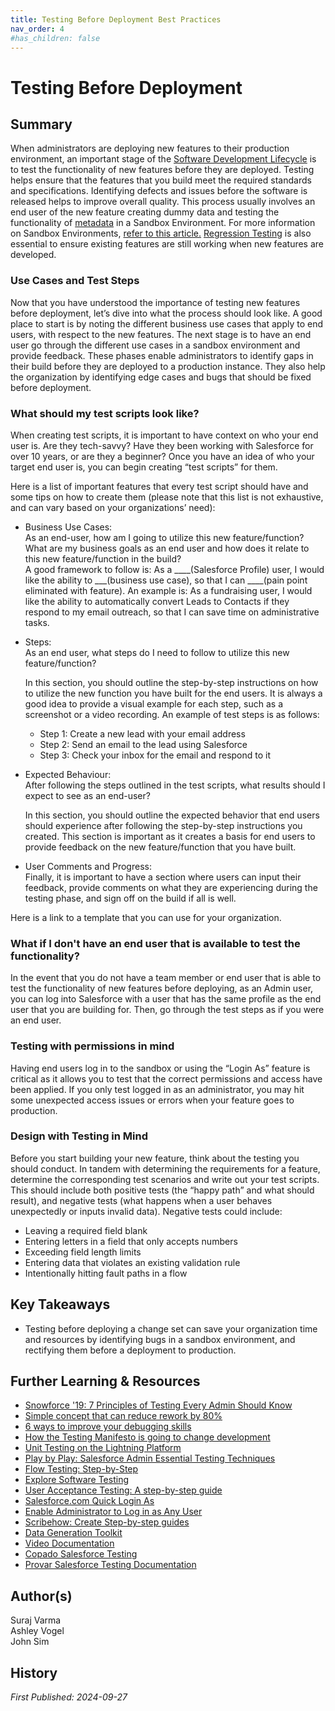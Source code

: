 ```yaml
---
title: Testing Before Deployment Best Practices
nav_order: 4
#has_children: false
---
```

# Testing Before Deployment

## Summary

When administrators are deploying new features to their production environment, an important stage of the [Software Development Lifecycle](https://aws.amazon.com/what-is/sdlc/) is to test the functionality of new features before they are deployed. Testing helps ensure that the features that you build meet the required standards and specifications. Identifying defects and issues before the software is released helps to improve overall quality. This process usually involves an end user of the new feature creating dummy data and testing the functionality of [metadata](https://elements.cloud/blog/understanding-salesforce-metadata-a-guide-for-non-techies/) in a Sandbox Environment. For more information on Sandbox Environments, [refer to this article.](https://docs.google.com/document/d/15qd4DIFMleltNCkn4zbUeSQUg0-7xRL9JJTMsrmHYm4/edit)  [Regression Testing](https://www.salesforceben.com/introduction-to-regression-testing-in-salesforce/) is also essential to ensure existing features are still working when new features are developed.

### Use Cases and Test Steps

Now that you have understood the importance of testing new features before deployment, let’s dive into what the process should look like. A good place to start is by noting the different business use cases that apply to end users, with respect to the new features. The next stage is to have an end user go through the different use cases in a sandbox environment and provide feedback. These phases enable administrators to identify gaps in their build before they are deployed to a production instance. They also help the organization by identifying edge cases and bugs that should be fixed before deployment. 

### What should my test scripts look like? 

When creating test scripts, it is important to have context on who your end user is. Are they tech-savvy? Have they been working with Salesforce for over 10 years, or are they a beginner? Once you have an idea of who your target end user is, you can begin creating “test scripts” for them. 

Here is a list of important features that every test script should have and some tips on how to create them (please note that this list is not exhaustive, and can vary based on your organizations’ need):

- Business Use Cases:  
  As an end-user, how am I going to utilize this new feature/function? What are my business goals as an end user and how does it relate to this new feature/function in the build?  
  A good framework to follow is: As a \_\_\_\_(Salesforce Profile) user, I would like the ability to \_\_\_(business use case), so that I can \_\_\_\_(pain point eliminated with feature). An example is: As a fundraising user, I would like the ability to automatically convert Leads to Contacts if they respond to my email outreach, so that I can save time on administrative tasks. 

- Steps:  
  As an end user, what steps do I need to follow to utilize this new feature/function?

  In this section, you should outline the step-by-step instructions on how to utilize the new function you have built for the end users. It is always a good idea to provide a visual example for each step, such as a screenshot or a video recording. An example of test steps is as follows:   
  - Step 1: Create a new lead with your email address  
  - Step 2: Send an email to the lead using Salesforce  
  - Step 3: Check your inbox for the email and respond to it

- Expected Behaviour:  
  After following the steps outlined in the test scripts, what results should I expect to see as an end-user? 

  In this section, you should outline the expected behavior that end users should experience after following the step-by-step instructions you created. This section is important as it creates a basis for end users to provide feedback on the new feature/function that you have built. 

- User Comments and Progress:  
  Finally, it is important to have a section where users can input their feedback, provide comments on what they are experiencing during the testing phase, and sign off on the build if all is well. 

Here is a link to a template that you can use for your organization. 

### What if I don't have an end user that is available to test the functionality? 

In the event that you do not have a team member or end user that is able to test the functionality of new features before deploying, as an Admin user, you can log into Salesforce with a user that has the same profile as the end user that you are building for. Then, go through the test steps as if you were an end user. 

### Testing with permissions in mind

Having end users log in to the sandbox or using the “Login As” feature is critical as it allows you to test that the correct permissions and access have been applied. If you only test logged in as an administrator, you may hit some unexpected access issues or errors when your feature goes to production.

### Design with Testing in Mind

Before you start building your new feature, think about the testing you should conduct. In tandem with determining the requirements for a feature, determine the corresponding test scenarios and write out your test scripts. This should include both positive tests (the “happy path” and what should result), and negative tests (what happens when a user behaves unexpectedly or inputs invalid data). Negative tests could include:

* Leaving a required field blank  
* Entering letters in a field that only accepts numbers  
* Exceeding field length limits  
* Entering data that violates an existing validation rule  
* Intentionally hitting fault paths in a flow

## Key Takeaways

* Testing before deploying a change set can save your organization time and resources by identifying bugs in a sandbox environment, and rectifying them before a deployment to production. 

## Further Learning & Resources

* [Snowforce '19: 7 Principles of Testing Every Admin Should Know](https://app.pluralsight.com/library/courses/snowforce-2019-session-11/transcript)  
* [Simple concept that can reduce rework by 80%](https://elements.cloud/blog/simple-concept-that-can-reduce-rework-by-80/)  
* [6 ways to improve your debugging skills](https://www.functionize.com/blog/6-ways-to-improve-your-debugging-skills)  
* [How the Testing Manifesto is going to change development](https://www.techtarget.com/searchsoftwarequality/opinion/How-the-Testing-Manifesto-is-going-to-change-development?Offer=abt_pubpro_AI-Insider)  
* [Unit Testing on the Lightning Platform](https://trailhead.salesforce.com/content/learn/modules/unit-testing-on-the-lightning-platform)  
* [Play by Play: Salesforce Admin Essential Testing Techniques](https://app.pluralsight.com/library/courses/salesforce-admin-essential-testing-techniques/table-of-contents)  
* [Flow Testing: Step-by-Step](https://trailhead.salesforce.com/content/learn/modules/flow-testing-and-distribution)  
* [Explore Software Testing](https://trailhead.salesforce.com/content/learn/trails/explore-software-testing)  
* [User Acceptance Testing: A step-by-step guide](https://www.amazon.com/User-Acceptance-Testing-Step-Step/dp/1780171676/ref=asc_df_1780171676/?tag=hyprod-20&linkCode=df0&hvadid=312140868236&hvpos=&hvnetw=g&hvrand=5593528594256761555&hvpone=&hvptwo=&hvqmt=&hvdev=c&hvdvcmdl=&hvlocint=&hvlocphy=9021744&hvtargid=pla-312584180391&psc=1)  
* [Salesforce.com Quick Login As](https://chrome.google.com/webstore/detail/salesforcecom-quick-login/dccccilgophpadpomgajjlkkioipoojh)  
* [Enable Administrator to Log in as Any User](https://www.youtube.com/watch?v=Ppji7hjc8Ks)  
* [Scribehow: Create Step-by-step guides](http://www.scribehow.com)  
* [Data Generation Toolkit](https://github.com/SFDO-Community-Sprints/DataGenerationToolkit)  
* [Video Documentation](https://www.guidde.com/)  
* [Copado Salesforce Testing](https://www.copado.com/product-detail/salesforce-testing)  
* [Provar Salesforce Testing Documentation](https://documentation.provar.com/documentation/)

## Author(s)

Suraj Varma  
Ashley Vogel  
John Sim

## History
_First Published: 2024-09-27_